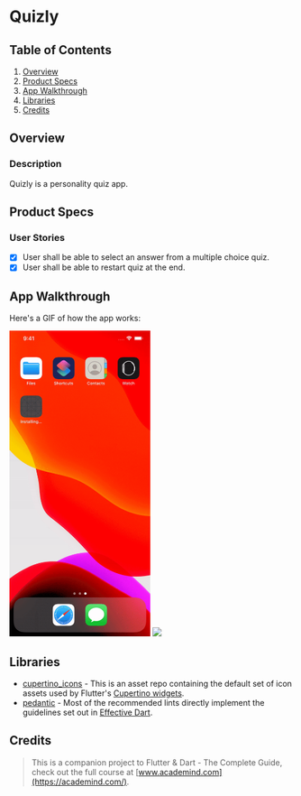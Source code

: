 # Quizly

## Table of Contents
1. [Overview](#Overview)
2. [Product Specs](#Product-Specs)
3. [App Walkthrough](#App-Walkthrough)
4. [Libraries](#Libraries)
5. [Credits](#Credits)

## Overview
### Description

Quizly is a personality quiz app.

## Product Specs
### User Stories

- [x] User shall be able to select an answer from a multiple choice quiz.
- [x] User shall be able to restart quiz at the end.

## App Walkthrough

Here's a GIF of how the app works:

<img src="https://github.com/py415/app-resources/blob/master/flutter/ios/flutter-ios-quizly.gif" width=250>

<img src="https://github.com/py415/app-resources/blob/master/flutter/android/flutter-android-quizly.gif" width=250>

## Libraries

- [cupertino_icons](https://github.com/flutter/cupertino_icons) - This is an asset repo containing the default set of icon assets used by Flutter's [Cupertino widgets](https://github.com/flutter/flutter/tree/master/packages/flutter/lib/src/cupertino).
- [pedantic](https://github.com/dart-lang/pedantic) - Most of the recommended lints directly implement the guidelines set out in [Effective Dart](https://dart.dev/guides/language/effective-dart).

## Credits

>This is a companion project to Flutter & Dart - The Complete Guide, check out the full course at [www.academind.com](https://academind.com/).